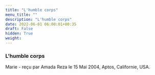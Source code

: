 ```yaml
---
title: "L'humble corps"
menu_title: ""
description: "L'humble corps"
date: 2022-06-01 06:00:01+00:35
draft: False
hidden: True
weight:
---
```

### L'humble corps

Marie - reçu par Amada Reza le 15 Mai 2004, Aptos, Californie, USA.




